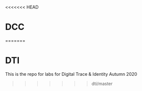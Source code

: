<<<<<<< HEAD
# DCC
=======
# DTI

This is the repo for labs for Digital Trace & Identity Autumn 2020
>>>>>>> dti/master
